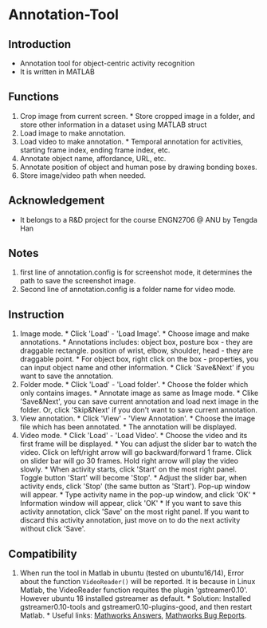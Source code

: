 # Annotation-Tool

## Introduction
* Annotation tool for object-centric activity recognition
* It is written in MATLAB

## Functions
  1. Crop image from current screen.
    * Store cropped image in a folder, and store other information in a dataset using MATLAB struct
  2. Load image to make annotation.
  3. Load video to make annotation.
    * Temporal annotation for activities, starting frame index, ending frame index, etc.
  4. Annotate object name, affordance, URL, etc.
  5. Annotate position of object and human pose by drawing bonding boxes.
  6. Store image/video path when needed.

## Acknowledgement
* It belongs to a R&D project for the course ENGN2706 @ ANU by Tengda Han

## Notes
  1. first line of annotation.config is for screenshot mode, it determines the path to save the screenshot image.
  2. Second line of annotation.config is a folder name for video mode. 

## Instruction
  1. Image mode.
    * Click 'Load' - 'Load Image'.
    * Choose image and make annotations. 
    * Annotations includes: 
      object box, posture box - they are draggable rectangle.
      position of wrist, elbow, shoulder, head - they are draggable point.
    * For object box, right click on the box - properties, you can input object name and other information.
    * Click 'Save&Next' if you want to save the annotation.
  2. Folder mode.
    * Click 'Load' - 'Load folder'.
    * Choose the folder which only contains images.
    * Annotate image as same as Image mode.
    * Clike 'Save&Next', you can save current annotation and load next image in the folder. Or, click 'Skip&Next' if you don't want to save current annotation.
  3. View annotation.
    * Click 'View' - 'View Annotation'.
    * Choose the image file which has been annotated.
    * The annotation will be displayed.
  4. Video mode.
    * Click 'Load' - 'Load Video'.
    * Choose the video and its first frame will be displayed.
    * You can adjust the slider bar to watch the video. Click on left/right arrow will go backward/forward 1 frame. Click on slider bar will go 30 frames. Hold right arrow will play the video slowly.
    * When activity starts, click 'Start' on the most right panel. Toggle button 'Start' will become 'Stop'.
    * Adjust the slider bar, when activity ends, click 'Stop' (the same button as 'Start'). Pop-up window will appear.
    * Type activity name in the pop-up window, and click 'OK'
    * Information window will appear, click 'OK'
    * If you want to save this activity annotation, click 'Save' on the most right panel. If you want to discard this activity annotation, just move on to do the next activity without click 'Save'.  
    
## Compatibility
  1. When run the tool in Matlab in ubuntu (tested on ubuntu16/14), Error about the function `VideoReader()` will be reported. It is because in Linux Matlab, the VideoReader function requites the plugin 'gstreamer0.10'. However ubuntu 16 installed gstreamer as default. 
    * Solution: Installed gstreamer0.10-tools and gstreamer0.10-plugins-good, and then restart Matlab. 
    * Useful links: [Mathworks Answers](http://au.mathworks.com/matlabcentral/answers/144391-trouble-with-videoreader-on-mac-or-with-different-matlab-versions), [Mathworks Bug Reports](http://www.mathworks.com/support/bugreports/1246784).
